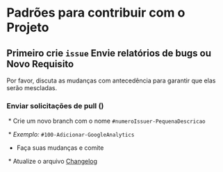 # Padrões para contribuir com o Projeto

## Primeiro crie `issue` Envie relatórios de bugs ou Novo Requisito

Por favor, discuta as mudanças com antecedência para garantir que elas serão mescladas.

### Enviar solicitações de pull ()

 * Crie um novo branch com o nome `#numeroIssuer-PequenaDescricao`
 
 * _Exemplo:_ `#100-Adicionar-GoogleAnalytics`
 
 * Faça suas mudanças e comite
 
 * Atualize o arquivo [Changelog](CHANGELOG.md)



